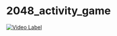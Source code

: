 # 2048_activity_game
[![Video Label](http://img.youtube.com/vi/uLR1RNqJ1Mw/0.jpg)](https:/www.youtube.com/watch?v=uqaPvU1zoSI)
